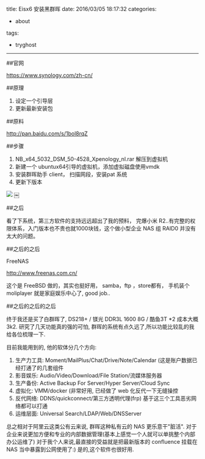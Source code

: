 title: Eisx6 安装黑群晖
date: 2016/03/05 18:17:32
categories:

 - about 


tags:

- tryghost

---

##官网

 https://www.synology.com/zh-cn/

##原理
 1. 设定一个引导层
 2. 更新最新安装包

##原料
 
 http://pan.baidu.com/s/1bol8rqZ

##步骤

 1. NB_x64_5032_DSM_50-4528_Xpenology_nl.rar 解压到虚拟机
 2. 新建一个 ubuntux64引导的虚拟机，添加虚拟磁盘使用vmdk
 3. 安装群晖助手 client， 扫描网段，安装pat 系统
 4. 更新下版本

![](https://dn-zuoyun.qbox.me/image/7/fb/2c1641678330d156d231d9a515787.png)
 ￼

##之后

 看了下系统，第三方软件的支持远远超出了我的预料， 完爆小米 R2..有完整的权限体系，入门版本也不贵也就1000块钱，这个做小型企业 NAS 组 RAID0 并没有太大的问题。

##之后的之后

 FreeNAS

 http://www.freenas.com.cn/
 
 这个是 FreeBSD 做的，其实也挺好用， samba，ftp ，store都有， 手机装个 moliplayer 就是家庭娱乐中心了, good job..

##之后的之后的之后

终于我还是买了白群晖了, DS218+ / 镁光 DDR3L 1600 8G / 酷鱼3T *2 成本大概3k2.
研究了几天功能真的强的可怕, 群晖的系统有点久远了,所以功能比较乱的我给各位梳理一下.

目前我能用到的, 他的软体分几个方向:

 1. 生产力工具: Moment/MailPlus/Chat/Drive/Note/Calendar (这是账户数据已经打通了的几套组件
 2. 影音娱乐:  Audio/Video/Download/File Station/流媒体服务器
 3. 生产备份: Active Backup For Server/Hyper Server/Cloud Sync
 4. 虚拟化: VMM/docker (非常好用, 已经做了 web 化反代一下无缝操控
 5. 反代网络: DDNS/quickconnect/第三方透明代理(frp) 基于这三个工具恶劣网络都可以打通
 6. 运维层面: Universal Search/LDAP/Web/DNSServer 

总之相对于阿里云这类公有云来说, 群晖这种私有云的 NAS 更乐意干"脏活". 对于企业来说更加方便和专业的内部数据管理(基本上感觉一个人就可以单挑整个内部办公运维了)  对于我个人来说,最直接的受益就是把最新版本的 confluence 挂载在 NAS 当中暴露到公网使用了:) 是的,这个软件也很好用.






